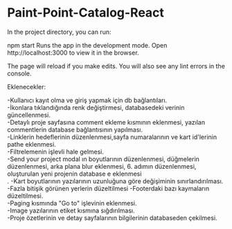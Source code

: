 # Paint-Point-Catalog-React

In the project directory, you can run:

npm start
Runs the app in the development mode.
Open http://localhost:3000 to view it in the browser.

The page will reload if you make edits.
You will also see any lint errors in the console.

Eklenecekler:

-Kullanıcı kayıt olma ve giriş yapmak için db bağlantıları. <br/>
-İkonlara tıklandığında renk değiştirmesi, databasedeki verinin güncellenmesi. <br/>
-Detaylı proje sayfasına comment ekleme kısmının eklenmesi, yazılan commentlerin database bağlantısının yapılması. <br/>
-Linklerin hedeflerinin düzenlenmesi,sayfa numaralarının ve kart id'lerinin pathe eklenmesi. <br/>
-Filtrelemenin işlevli hale gelmesi.<br/>
-Send your project modal ın boyutlarının düzenlenmesi, düğmelerin düzenlenmesi, arka plana blur eklenmesi, 6. adımın düzenlenmesi, oluşturulan yeni projenin database e eklenmesi<br/>
. -Kart boyutlarının yazılarının uzunluğuna göre değişiminin sınırlandırılması. <br/>
-Fazla bitişik görünen yerlerin düzeltilmesi -Footerdaki bazı kaymaların düzeltilmesi.<br/>
-Paging kısmında "Go to" işlevinin eklenmesi. <br/>
-Image yazılarının etiket kısmına sığdırılması. <br/>
-Proje özetlerinin ve detay sayfalarının bilgilerinin databaseden çekilmesi.<br/>
